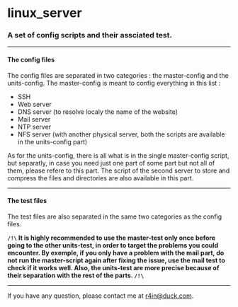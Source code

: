 # linux_server

### **A set of config scripts and their assciated test.**

---
#### The config files

The config files are separated in two categories : the master-config and the units-config.
The master-config is meant to config everything in this list :
- SSH
- Web server
- DNS server (to resolve localy the name of the website)
- Mail server
- NTP server
- NFS server (with another physical server, both the scripts are available in the units-config part)

As for the units-config, there is all what is in the single master-config script, but separatly,
in case you need just one part of some part but not all of them, please refere to this part.
The script of the second server to store and compress the files and directories are also available in this part.

---
#### The test files

The test files are also separated in the same two categories as the config files.

**`/!\` It is highly recommended to use the master-test only once before going to the other units-test, in order to target the problems you could encounter.
By exemple, if you only have a problem with the mail part, do not run the master-script again after fixing the issue, use the mail test to check if it works well.
Also, the units-test are more precise because of their separation with the rest of the parts. `/!\`**

---
If you have any question, please contact me at r4in@duck.com.
